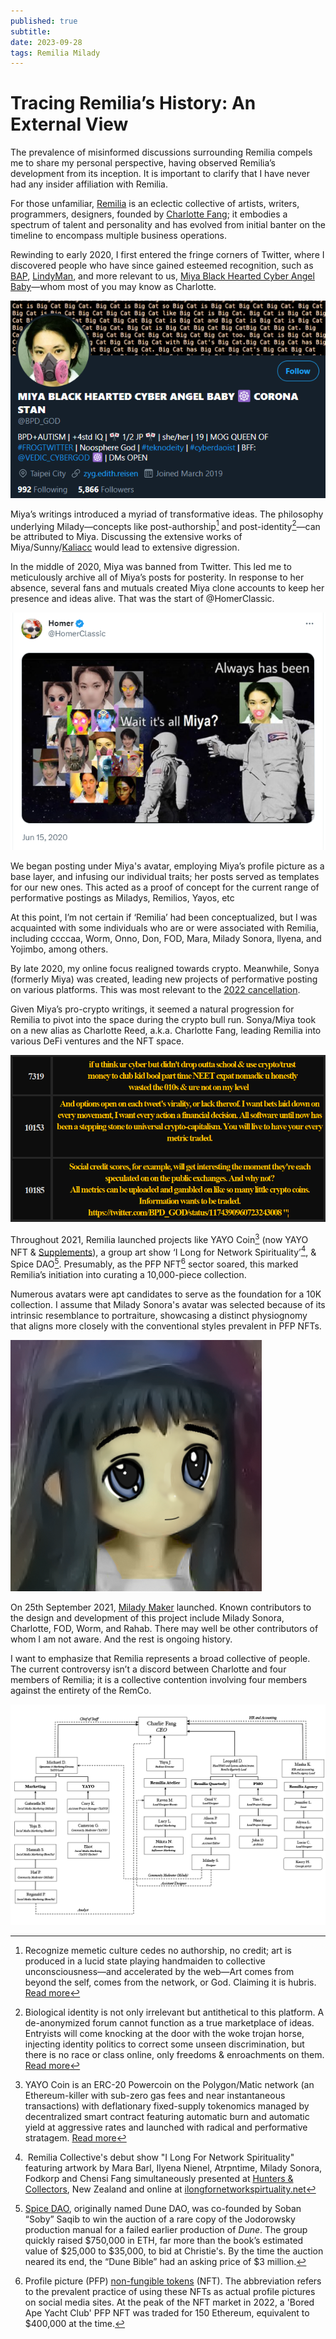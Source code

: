 ```yaml
---
published: true
subtitle: 
date: 2023-09-28
tags: Remilia Milady
---
```


# Tracing Remilia’s History: An External View

The prevalence of misinformed discussions surrounding Remilia compels me to share my personal perspective, having observed Remilia’s development from its inception. It is important to clarify that I have never had any insider affiliation with Remilia.

For those unfamiliar, [Remilia](https://twitter.com/remiliacorp333) is an eclectic collective of artists, writers, programmers, designers, founded by [Charlotte Fang](https://twitter.com/CharlotteFang77); it embodies a spectrum of talent and personality and has evolved from initial banter on the timeline to encompass multiple business operations.

Rewinding to early 2020, I first entered the fringe corners of Twitter, where I discovered people who have since gained esteemed recognition, such as [BAP](https://twitter.com/bronzeagemantis), [LindyMan](https://twitter.com/PaulSkallas), and more relevant to us, [Miya Black Hearted Cyber Angel Baby](https://kaliacc.org/miya/archive/archive.html#/tweets/tweets)—whom most of you may know as Charlotte.

![bpd-god-2020](/images/bpd-god-2020.png)

Miya’s writings introduced a myriad of transformative ideas. The philosophy underlying Milady—concepts like post-authorship[^1] and post-identity[^2]—can be attributed to Miya. Discussing the extensive works of Miya/Sunny/[Kaliacc](https://goldenlight.mirror.xyz/Cv9P0xIWmyBWQOPJgcTiVRr8Dki54igVuvZ3hc5Rqgg) would lead to extensive digression.

In the middle of 2020, Miya was banned from Twitter. This led me to meticulously archive all of Miya’s posts for posterity. In response to her absence, several fans and mutuals created Miya clone accounts to keep her presence and ideas alive. That was the start of @HomerClassic.

![miya-pfp](/images/miya-pfp.png)

We began posting under Miya's avatar, employing Miya’s profile picture as a base layer, and infusing our individual traits; her posts served as templates for our new ones. This acted as a proof of concept for the current range of performative postings as Miladys, Remilios, Yayos, etc

At this point, I’m not certain if ‘Remilia’ had been conceptualized, but I was acquainted with some individuals who are or were associated with Remilia, including ccccaa, Worm, Onno, Don, FOD, Mara, Milady Sonora, llyena, and Yojimbo, among others.

By late 2020, my online focus realigned towards crypto. Meanwhile, Sonya (formerly Miya) was created, leading new projects of performative posting on various platforms. This was most relevant to the [2022 cancellation](https://www.coindesk.com/markets/2022/05/24/milady-nft-prices-tumble-after-creator-doxxes-self-as-person-behind-controversial-miya/).

Given Miya’s pro-crypto writings, it seemed a natural progression for Remilia to pivot into the space during the crypto bull run. Sonya/Miya took on a new alias as Charlotte Reed, a.k.a. Charlotte Fang, leading Remilia into various DeFi ventures and the NFT space.

![miya-on-crypto](/images/miya-on-crypto.png)

Throughout 2021, Remilia launched projects like YAYO Coin[^3] (now YAYO NFT & [Supplements](https://yayo.supply/STRENGTH)), a group art show ‘I Long for Network Spirituality’[^4], & Spice DAO[^5]. Presumably, as the PFP NFT[^6] sector soared, this marked Remilia’s initiation into curating a 10,000-piece collection.

Numerous avatars were apt candidates to serve as the foundation for a 10K collection. I assume that Milady Sonora's avatar was selected because of its intrinsic resemblance to portraiture, showcasing a distinct physiognomy that aligns more closely with the conventional styles prevalent in PFP NFTs.

![milady-sonora](/images/milady-sonora.png)

On 25th September 2021, [Milady Maker](https://twitter.com/MiladyMaker333) launched. Known contributors to the design and development of this project include Milady Sonora, Charlotte, FOD, Worm, and Rahab. There may well be other contributors of whom I am not aware. And the rest is ongoing history.

I want to emphasize that Remilia represents a broad collective of people. The current controversy isn’t a discord between Charlotte and four members of Remilia; it is a collective contention involving four members against the entirety of the RemCo.

![remilia-hierarchy](/images/remilia-hierarchy.png)

[^1]: Recognize memetic culture cedes no authorship, no credit; art is produced in a lucid state playing handmaiden to collective unconsciousness—and accelerated by the web—Art comes from beyond the self, comes from the network, or God. Claiming it is hubris. [Read more](https://goldenlight.mirror.xyz/z6ZQoRMiL07IQrOoxgyZC_IMwMWw4sWmigcnI4raLMg)
[^2]: Biological identity is not only irrelevant but antithetical to this platform. A de-anonymized forum cannot function as a true marketplace of ideas. Entryists will come knocking at the door with the woke trojan horse, injecting identity politics to correct some unseen discrimination, but there is no race or class online, only freedoms & enroachments on them. [Read more](https://goldenlight.mirror.xyz/9pS7CrQXojNy19zfP8bNW_zKh46VBvpD--IRWei4kas)
[^3]: YAYO Coin is an ERC-20 Powercoin on the Polygon/Matic network (an Ethereum-killer with sub-zero gas fees and near instantaneous transactions) with deflationary fixed-supply tokenomics managed by decentralized smart contract featuring automatic burn and automatic yield at aggressive rates and launched with radical and performative stratagem. [Read more](https://github.com/YayoCorp/yayo-docs/blob/master/docs/whitepaper.pdf)
[^4]: Remilia Collective's debut show "I Long For Network Spirituality" featuring artwork by Mara Barl, Ilyena Nienel, Atrpntime, Milady Sonora, Fodkorp and Chensi Fang simultaneously presented at [Hunters & Collectors](https://ilongfornetworkspirituality.net/huntersandcollectorsnewzealand), New Zealand and online at [ilongfornetworkspirtuality.net](https://ilongfornetworkspirituality.net/)
[^5]: [Spice DAO](https://decrypt.co/87306/this-dao-bought-alejandro-jodorowsky-dune-bible-dao-doesnt-own), originally named Dune DAO, was co-founded by Soban “Soby” Saqib to win the auction of a rare copy of the Jodorowsky production manual for a failed earlier production of _Dune_. The group quickly raised $750,000 in ETH, far more than the book’s estimated value of $25,000 to $35,000, to bid at Christie's. By the time the auction neared its end, the “Dune Bible” had an asking price of $3 million.
[^6]: Profile picture (PFP) [non-fungible tokens](https://www.coindesk.com/learn/what-are-nfts-and-how-do-they-work/) (NFT). The abbreviation refers to the prevalent practice of using these NFTs as actual profile pictures on social media sites. At the peak of the NFT market in 2022, a 'Bored Ape Yacht Club' PFP NFT was traded for 150 Ethereum, equivalent to $400,000 at the time.